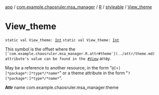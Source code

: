 [app](../../../index.md) / [com.example.chaosruler.msa_manager](../../index.md) / [R](../index.md) / [styleable](index.md) / [View_theme](.)

# View_theme

`static val View_theme: `[`Int`](https://kotlinlang.org/api/latest/jvm/stdlib/kotlin/-int/index.html)
`static val View_theme: `[`Int`](https://kotlinlang.org/api/latest/jvm/stdlib/kotlin/-int/index.html)

This symbol is the offset where the ``[`com.example.chaosruler.msa_manager.R.attr#theme`](../attr/theme.md) attribute's value can be found in the ``[`#View`](-view.md) array.

May be a reference to another resource, in the form "`@[+][*package*:]*type*/*name*`" or a theme attribute in the form "`?[*package*:]*type*/*name*`".

**Attr**
name com.example.chaosruler.msa_manager:theme

